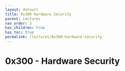 ```yaml
---
layout: default
title: 0x300 Hardware Security
parent: Lectures
nav_order: 3
has_children: true
has_toc: true
permalink: /lectures/0x300-hardware-security
---
```


# 0x300 - Hardware Security
